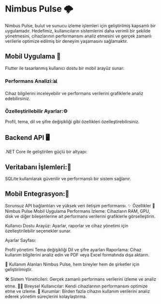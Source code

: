 # Nimbus Pulse 🌩️ 

Nimbus Pulse, bulut ve sunucu izleme işlemleri için geliştirilmiş kapsamlı bir uygulamadır. Hedefimiz, kullanıcıların sistemlerini daha verimli bir şekilde yönetmesini, cihazlarının performansını analiz etmesini ve gerçek zamanlı verilerle optimize edilmiş bir deneyim yaşamasını sağlamaktır.

## Mobil Uygulama 🎨
Flutter ile tasarlanmış kullanıcı dostu bir mobil arayüz sunar:

### Performans Analizi:📊
Cihaz bilgilerini inceleyebilir ve performans verilerini grafiklerle analiz edebilirsiniz.

### Özelleştirilebilir Ayarlar:⚙️
Profil, tema, dil ve şifre değişikliği gibi özellikleri özelleştirebilirsiniz.

## Backend API 🖥️
.NET Core ile geliştirilen güçlü bir altyapı:

## Veritabanı İşlemleri:📂
SQLite kullanılarak güvenilir ve performanslı bir sistem sağlanır.

## Mobil Entegrasyon:🔗 
Sorunsuz API bağlantıları ve yüksek veri iletişim performansı.
✨ Özellikler
📱 Nimbus Pulse Mobil Uygulama
Performans İzleme:
Cihazların RAM, GPU, disk ve diğer bileşenlerine ait performans verilerini grafiklerle görselleştirin.

Kullanıcı Dostu Arayüz:
Ayarlar, raporlar ve cihaz yönetimi için özelleştirilebilir seçenekler sunar.

Ayarlar Sayfası:

Profil yönetimi
Tema değişikliği
Dil ve şifre ayarları
Raporlama:
Cihaz kullanım bilgilerini analiz edin ve PDF veya Excel formatında dışa aktarın.

🌟 Kullanım Alanları
Nimbus Pulse, hem bireyler hem de şirketler için geliştirilmiştir.

🛠️ Sistem Yöneticileri:
Gerçek zamanlı performans verilerini izleme ve analiz etme.
👩‍💻 Bireysel Kullanıcılar:
Kendi cihazlarının performansını optimize etme ve izleme.
🏢 Kurumlar:
Birden fazla cihazın kullanım verilerini analiz ederek yönetim süreçlerini kolaylaştırma.
